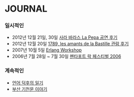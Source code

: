 JOURNAL
=======

### 일시적인
 * 2012년 12월 21일, 30일 [사라 바라스 La Pepa 공연 후기](journal/wiki/사라-바라스-La-Pepa-공연-후기)
 * 2012년 12월 20일 [1789, les amants de la Bastille 관람 후기](journal/wiki/1789,-les-amants-de-la-Bastille-관람-후기)
 * 2007년 10월 5일 [Erlang Workshop](journal/wiki/Erlang-Workshop)
 * 2006년 7월 28일 ~ 7월 30일 [펜타포트 락 페스티벌 2006](journal/wiki/펜타포트-락-페스티벌-2006)

### 계속적인
 * [언어 덕후의 일기](journal/wiki/언어-덕후의-일기)
 * [부산 기천문 이야기](journal/wiki/부산-기천문-이야기)
